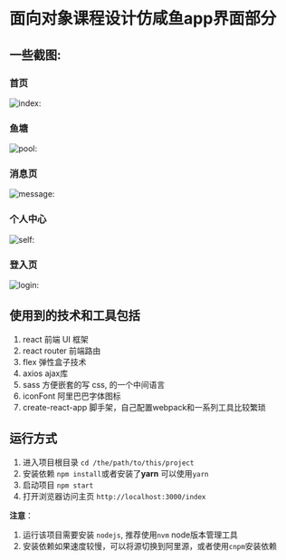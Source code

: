 # 面向对象课程设计仿咸鱼app界面部分

## 一些截图:

### 首页

![index:](https://github.com/tjx666/xianyu/blob/master/screenShot/index.png?raw=true)

### 鱼塘

![pool:](https://github.com/tjx666/xianyu/blob/master/screenShot/pool.png?raw=true)

### 消息页

![message:](https://github.com/tjx666/xianyu/blob/master/screenShot/message.png?raw=true)

### 个人中心

![self:](https://github.com/tjx666/xianyu/blob/master/screenShot/self.png?raw=true)

### 登入页

![login:](https://github.com/tjx666/xianyu/blob/master/screenShot/login.png?raw=true)

## 使用到的技术和工具包括

1. react 前端 UI 框架
2. react router 前端路由
3. flex 弹性盒子技术
4. axios ajax库
5. sass 方便嵌套的写 css, 的一个中间语言
6. iconFont 阿里巴巴字体图标
7. create-react-app 脚手架，自己配置webpack和一系列工具比较繁琐

## 运行方式

1. 进入项目根目录 `cd /the/path/to/this/project`
2. 安装依赖 `npm install`或者安装了**yarn** 可以使用`yarn`
3. 启动项目 `npm start`
4. 打开浏览器访问主页 `http://localhost:3000/index`

**注意**：

1. 运行该项目需要安装 `nodejs`, 推荐使用`nvm` node版本管理工具
2. 安装依赖如果速度较慢，可以将源切换到阿里源，或者使用`cnpm`安装依赖
